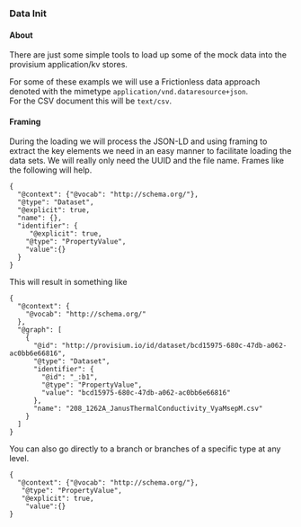 ### Data Init

#### About
There are just some simple tools to load up some of the mock 
data into the provisium application/kv stores.

For some of these exampls we will use a Frictionless data approach 
denoted with the mimetype ```application/vnd.dataresource+json```.  
For the CSV document this will be ```text/csv```.

#### Framing
During the loading we will process the JSON-LD and using framing
to extract the key elements we need in an easy manner to facilitate 
loading the data sets.   We will really only need the UUID
and the file name.  Frames like the following will help.

```
{
  "@context": {"@vocab": "http://schema.org/"},
  "@type": "Dataset",
  "@explicit": true,
  "name": {},
  "identifier": {
     "@explicit": true,
    "@type": "PropertyValue",
    "value":{}
  }
}
```

This will result in something like
```
{
  "@context": {
    "@vocab": "http://schema.org/"
  },
  "@graph": [
    {
      "@id": "http://provisium.io/id/dataset/bcd15975-680c-47db-a062-ac0bb6e66816",
      "@type": "Dataset",
      "identifier": {
        "@id": "_:b1",
        "@type": "PropertyValue",
        "value": "bcd15975-680c-47db-a062-ac0bb6e66816"
      },
      "name": "208_1262A_JanusThermalConductivity_VyaMsepM.csv"
    }
  ]
}
```


You can also go directly to a branch or branches  of a specific type at any level.
```
{
  "@context": {"@vocab": "http://schema.org/"},
   "@type": "PropertyValue",
   "@explicit": true,
    "value":{}
}
``` 
